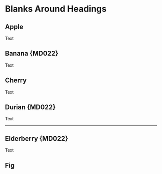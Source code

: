 # Blanks Around Headings

## Apple

Text

## Banana {MD022}
Text

## Cherry

Text
## Durian {MD022} ##

Text

---
Elderberry {MD022}
------------------
Text

## Fig

<!-- markdownlint-configure-file {
  "MD003": false
} -->
